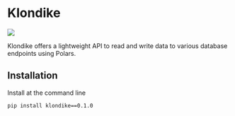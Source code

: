 # Klondike

<img src="https://upload.wikimedia.org/wikipedia/en/d/d5/Klondike_logo.svg">

Klondike offers a lightweight API to read and write data to various database endpoints using Polars.

## Installation

Install at the command line

```
pip install klondike==0.1.0
```